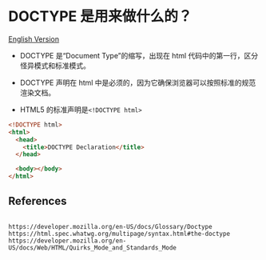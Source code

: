 # DOCTYPE 是用来做什么的？

[English Version](HTML-DOCTYPE-EN.md)

- DOCTYPE 是“Document Type”的缩写，出现在 html 代码中的第一行，区分怪异模式和标准模式。
  <br>

- DOCTYPE 声明在 html 中是必须的，因为它确保浏览器可以按照标准的规范渲染文档。
  <br>
- HTML5 的标准声明是`<!DOCTYPE html>`

```html
<!DOCTYPE html>
<html>
  <head>
    <title>DOCTYPE Declaration</title>
  </head>

  <body></body>
</html>
```

## References

```text

https://developer.mozilla.org/en-US/docs/Glossary/Doctype
https://html.spec.whatwg.org/multipage/syntax.html#the-doctype
https://developer.mozilla.org/en-US/docs/Web/HTML/Quirks_Mode_and_Standards_Mode

```
